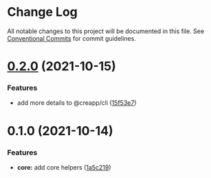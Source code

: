 # Change Log

All notable changes to this project will be documented in this file.
See [Conventional Commits](https://conventionalcommits.org) for commit guidelines.

# [0.2.0](https://github.com/thomasthiebaud/creapp/compare/@creapp/core@0.1.0...@creapp/core@0.2.0) (2021-10-15)


### Features

* add more details to @creapp/cli ([15f53e7](https://github.com/thomasthiebaud/creapp/commit/15f53e7136539242fe2e5046ce394b3bfc98858b))





# 0.1.0 (2021-10-14)


### Features

* **core:** add core helpers ([1a5c219](https://github.com/thomasthiebaud/creapp/commit/1a5c219bf63b17d6dbd0efb96f4169c2e1ee5098))
